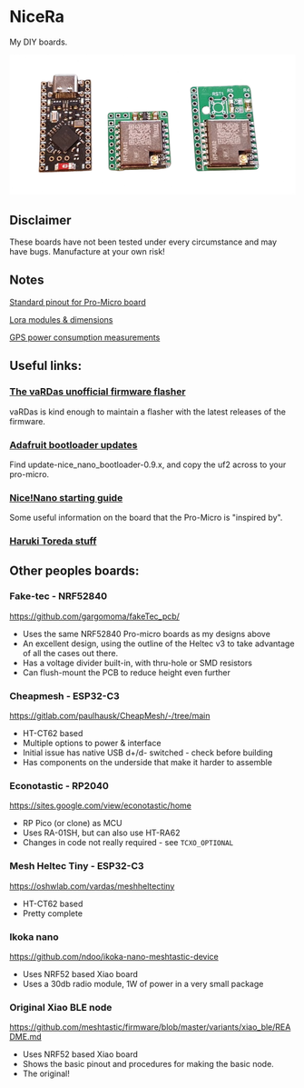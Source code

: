 # NiceRa
My DIY boards.

![Nice-ra sidekicks and a promicro ](./nicera-sidekicks.png)

## Disclaimer
These boards have not been tested under every circumstance and may have bugs. Manufacture at your own risk!

## Notes
[Standard pinout for Pro-Micro board](./Pro-micro_std_pinout.md)

[Lora modules & dimensions](./Lora_Modules.md)

[GPS power consumption measurements](./GPS_power_consumption.md)

## Useful links:

### [The vaRDas unofficial firmware flasher](https://mrekin.duckdns.org/flasher/)
vaRDas is kind enough to maintain a flasher with the latest releases of the firmware.

### [Adafruit bootloader updates](https://github.com/adafruit/Adafruit_nRF52_Bootloader/releases)
Find update-nice_nano_bootloader-0.9.x, and copy the uf2 across to your pro-micro.

### [Nice!Nano starting guide](https://nicekeyboards.com/docs/nice-nano/getting-started/)
Some useful information on the board that the Pro-Micro is "inspired by".

### [Haruki Toreda stuff](https://harukitoreda.github.io/Meshtastic-Experiments/)

## Other peoples boards:
### Fake-tec - NRF52840
https://github.com/gargomoma/fakeTec_pcb/
* Uses the same NRF52840 Pro-micro boards as my designs above
* An excellent design, using the outline of the Heltec v3 to take advantage of all the cases out there.
* Has a voltage divider built-in, with thru-hole or SMD resistors
* Can flush-mount the PCB to reduce height even further

### Cheapmesh - ESP32-C3
https://gitlab.com/paulhausk/CheapMesh/-/tree/main
* HT-CT62 based
* Multiple options to power & interface
* Initial issue has native USB d+/d- switched - check before building
* Has components on the underside that make it harder to assemble

### Econotastic - RP2040
https://sites.google.com/view/econotastic/home
* RP Pico (or clone) as MCU
* Uses RA-01SH, but can also use HT-RA62
* Changes in code not really required - see `TCXO_OPTIONAL`

### Mesh Heltec Tiny - ESP32-C3
https://oshwlab.com/vardas/meshheltectiny
* HT-CT62 based
* Pretty complete

### Ikoka nano
https://github.com/ndoo/ikoka-nano-meshtastic-device
* Uses NRF52 based Xiao board
* Uses a 30db radio module, 1W of power in a very small package

### Original Xiao BLE node
https://github.com/meshtastic/firmware/blob/master/variants/xiao_ble/README.md
* Uses NRF52 based Xiao board
* Shows the basic pinout and procedures for making the basic node.
* The original!
